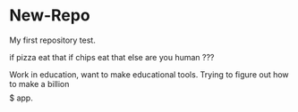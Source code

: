# New-Repo
My first repository test.

if pizza
  eat that
if chips
	eat that
else
  are you human
???

Work in education, want to make educational tools.
Trying to figure out how to make a billion $$$$$ app.
